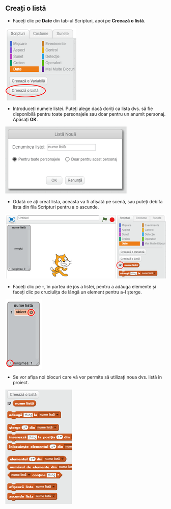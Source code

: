 ## Creați o listă

+ Faceți clic pe **Date** din tab-ul Scripturi, apoi pe **Creează o listă**.

![Creați o listă](images/make-a-list.png)

+ Introduceți numele listei. Puteți alege dacă doriți ca lista dvs. să fie disponibilă pentru toate personajele sau doar pentru un anumit personaj. Apăsați **OK**.

![Nume listă](images/list-name.png)

+ Odată ce ați creat lista, aceasta va fi afișată pe scenă, sau puteți debifa lista din fila Scripturi pentru a o ascunde.

![Afișați / ascundeți lista](images/list-show-hide.png)

+ Faceți clic pe `+`, în partea de jos a listei, pentru a adăuga elemente și faceți clic pe cruciulița de lângă un element pentru a-l șterge.

![Afișați / ascundeți lista](images/list-add-delete.png)

+ Se vor afișa noi blocuri care vă vor permite să utilizați noua dvs. listă în proiect.

![Listă de blocuri](images/list-blocks.png)
